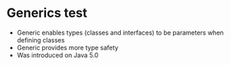 # Generics test

- Generic enables types (classes and interfaces) to be parameters when defining classes
- Generic provides more type safety
- Was introduced on Java 5.0

